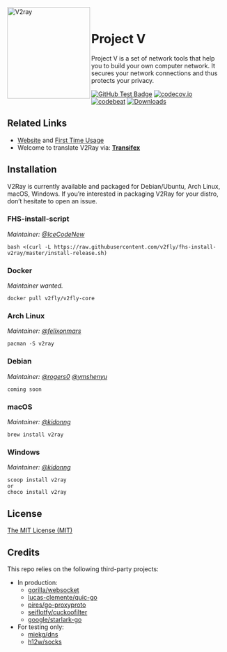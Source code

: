 <div>
<img width="190" height="210" align="left"  src="https://raw.githubusercontent.com/v2fly/v2fly-github-io/master/docs/.vuepress/public/readme-logo.png" alt="V2ray"/>
</br>
<h1>Project V</h1> 
<p>Project V is a set of network tools that help you to build your own computer network.
It secures your network connections and thus protects your privacy.</p>
</div>

[![GitHub Test Badge](https://github.com/v2fly/v2ray-core/workflows/Test/badge.svg)](https://github.com/v2fly/v2ray-core/actions)
[![codecov.io](https://codecov.io/gh/v2fly/v2ray-core/branch/master/graph/badge.svg?branch=master)](https://codecov.io/gh/v2fly/v2ray-core?branch=master)
[![codebeat](https://goreportcard.com/badge/github.com/v2fly/v2ray-core)](https://goreportcard.com/report/github.com/v2fly/v2ray-core)
[![Downloads](https://img.shields.io/github/downloads/v2fly/v2ray-core/total.svg)]()

## Related Links
 - [Website](https://www.v2fly.org/) and [First Time Usage](https://www.v2fly.org/guide/start.html)
 - Welcome to translate V2Ray via: **[Transifex](https://www.transifex.com/v2fly/public/)**

## Installation

V2Ray is currently available and packaged for Debian/Ubuntu, Arch Linux, macOS, Windows. If you’re interested in packaging V2Ray for your distro, don’t hesitate to open an issue.


### FHS-install-script
_Maintainer: [@IceCodeNew](https://github.com/IceCodeNew)_

```
bash <(curl -L https://raw.githubusercontent.com/v2fly/fhs-install-v2ray/master/install-release.sh)
```

### Docker
_Maintainer wanted._

```
docker pull v2fly/v2fly-core
```

### Arch Linux
_Maintainer: [@felixonmars](https://github.com/felixonmars)_

```
pacman -S v2ray
```

### Debian
_Maintainer: [@rogers0](https://github.com/rogers0) [@ymshenyu](https://github.com/ymshenyu)_

```
coming soon
```

### macOS
_Maintainer: [@kidonng](https://github.com/kidonng)_

```
brew install v2ray
```

### Windows
_Maintainer: [@kidonng](https://github.com/kidonng)_

```
scoop install v2ray
or
choco install v2ray
```

## License

[The MIT License (MIT)](https://raw.githubusercontent.com/v2fly/v2ray-core/master/LICENSE)

## Credits

This repo relies on the following third-party projects:

- In production:
  - [gorilla/websocket](https://github.com/gorilla/websocket)
  - [lucas-clemente/quic-go](https://github.com/lucas-clemente/quic-go)
  - [pires/go-proxyproto](https://github.com/pires/go-proxyproto)
  - [seiflotfy/cuckoofilter](https://github.com/seiflotfy/cuckoofilter)
  - [google/starlark-go](https://github.com/google/starlark-go)
- For testing only:
  - [miekg/dns](https://github.com/miekg/dns)
  - [h12w/socks](https://github.com/h12w/socks)
